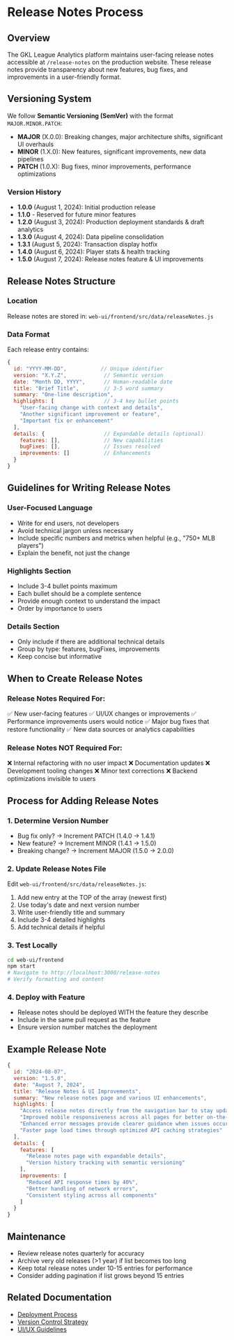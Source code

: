 # Release Notes Process

## Overview

The GKL League Analytics platform maintains user-facing release notes accessible at `/release-notes` on the production website. These release notes provide transparency about new features, bug fixes, and improvements in a user-friendly format.

## Versioning System

We follow **Semantic Versioning (SemVer)** with the format `MAJOR.MINOR.PATCH`:

- **MAJOR** (X.0.0): Breaking changes, major architecture shifts, significant UI overhauls
- **MINOR** (1.X.0): New features, significant improvements, new data pipelines
- **PATCH** (1.0.X): Bug fixes, minor improvements, performance optimizations

### Version History
- **1.0.0** (August 1, 2024): Initial production release
- **1.1.0** - Reserved for future minor features
- **1.2.0** (August 3, 2024): Production deployment standards & draft analytics
- **1.3.0** (August 4, 2024): Data pipeline consolidation
- **1.3.1** (August 5, 2024): Transaction display hotfix
- **1.4.0** (August 6, 2024): Player stats & health tracking
- **1.5.0** (August 7, 2024): Release notes feature & UI improvements

## Release Notes Structure

### Location
Release notes are stored in: `web-ui/frontend/src/data/releaseNotes.js`

### Data Format
Each release entry contains:
```javascript
{
  id: "YYYY-MM-DD",           // Unique identifier
  version: "X.Y.Z",            // Semantic version
  date: "Month DD, YYYY",      // Human-readable date
  title: "Brief Title",        // 3-5 word summary
  summary: "One-line description",
  highlights: [                // 3-4 key bullet points
    "User-facing change with context and details",
    "Another significant improvement or feature",
    "Important fix or enhancement"
  ],
  details: {                   // Expandable details (optional)
    features: [],              // New capabilities
    bugFixes: [],              // Issues resolved
    improvements: []           // Enhancements
  }
}
```

## Guidelines for Writing Release Notes

### User-Focused Language
- Write for end users, not developers
- Avoid technical jargon unless necessary
- Include specific numbers and metrics when helpful (e.g., "750+ MLB players")
- Explain the benefit, not just the change

### Highlights Section
- Include 3-4 bullet points maximum
- Each bullet should be a complete sentence
- Provide enough context to understand the impact
- Order by importance to users

### Details Section
- Only include if there are additional technical details
- Group by type: features, bugFixes, improvements
- Keep concise but informative

## When to Create Release Notes

### Release Notes Required For:
✅ New user-facing features
✅ UI/UX changes or improvements
✅ Performance improvements users would notice
✅ Major bug fixes that restore functionality
✅ New data sources or analytics capabilities

### Release Notes NOT Required For:
❌ Internal refactoring with no user impact
❌ Documentation updates
❌ Development tooling changes
❌ Minor text corrections
❌ Backend optimizations invisible to users

## Process for Adding Release Notes

### 1. Determine Version Number
- Bug fix only? → Increment PATCH (1.4.0 → 1.4.1)
- New feature? → Increment MINOR (1.4.1 → 1.5.0)
- Breaking change? → Increment MAJOR (1.5.0 → 2.0.0)

### 2. Update Release Notes File
Edit `web-ui/frontend/src/data/releaseNotes.js`:
1. Add new entry at the TOP of the array (newest first)
2. Use today's date and next version number
3. Write user-friendly title and summary
4. Include 3-4 detailed highlights
5. Add technical details if helpful

### 3. Test Locally
```bash
cd web-ui/frontend
npm start
# Navigate to http://localhost:3000/release-notes
# Verify formatting and content
```

### 4. Deploy with Feature
- Release notes should be deployed WITH the feature they describe
- Include in the same pull request as the feature
- Ensure version number matches the deployment

## Example Release Note

```javascript
{
  id: "2024-08-07",
  version: "1.5.0",
  date: "August 7, 2024",
  title: "Release Notes & UI Improvements",
  summary: "New release notes page and various UI enhancements",
  highlights: [
    "Access release notes directly from the navigation bar to stay updated on new features",
    "Improved mobile responsiveness across all pages for better on-the-go access",
    "Enhanced error messages provide clearer guidance when issues occur",
    "Faster page load times through optimized API caching strategies"
  ],
  details: {
    features: [
      "Release notes page with expandable details",
      "Version history tracking with semantic versioning"
    ],
    improvements: [
      "Reduced API response times by 40%",
      "Better handling of network errors",
      "Consistent styling across all components"
    ]
  }
}
```

## Maintenance

- Review release notes quarterly for accuracy
- Archive very old releases (>1 year) if list becomes too long
- Keep total release notes under 10-15 entries for performance
- Consider adding pagination if list grows beyond 15 entries

## Related Documentation
- [Deployment Process](./deployment-process.md)
- [Version Control Strategy](./version-control.md)
- [UI/UX Guidelines](./ui-guidelines.md)